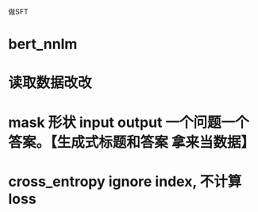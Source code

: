 做SFT

# bert_nnlm

# 读取数据改改

# mask 形状 input output 一个问题一个答案。【生成式标题和答案 拿来当数据】

# cross_entropy   ignore index, 不计算loss
